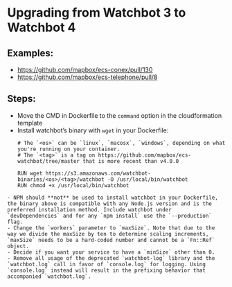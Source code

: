 # Upgrading from Watchbot 3 to Watchbot 4
## Examples:

- https://github.com/mapbox/ecs-conex/pull/130
- https://github.com/mapbox/ecs-telephone/pull/8


## Steps:
- Move the CMD in Dockerfile to the `command` option in the cloudformation template
- Install watchbot’s binary with `wget` in your Dockerfile:
   ```
   # The `<os>` can be `linux`, `macosx`, `windows`, depending on what you're running on your container.
   # The `<tag>` is a tag on https://github.com/mapbox/ecs-watchbot/tree/master that is more recent than v4.0.0

   RUN wget https://s3.amazonaws.com/watchbot-binaries/<os>/<tag>/watchbot -O /usr/local/bin/watchbot
   RUN chmod +x /usr/local/bin/watchbot
```
- NPM should **not** be used to install watchbot in your Dockerfile, the binary above is compatible with any Node.js version and is the preferred installation method. Include watchbot under `devDependencies` and for any `npm install` use the `--production` flag.
- Change the `workers` parameter to `maxSize`. Note that due to the way we divide the maxSize by ten to determine scaling increments, `maxSize` needs to be a hard-coded number and cannot be a `Fn::Ref` object.
- Decide if you want your service to have a `minSize` other than 0.
- Remove all usage of the deprecated `watchbot-log` library and the `watchbot.log` call in favor of `console.log` for logging. Using `console.log` instead will result in the prefixing behavior that accompanied `watchbot.log`.

